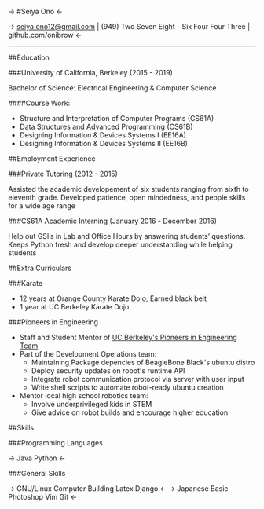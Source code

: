 -> #Seiya Ono <-

-> <seiya.ono12@gmail.com> | (949) Two Seven Eight - Six Four Four Three | github.com/onibrow <-

-----

##Education 

###University of California, Berkeley (2015 - 2019)

Bachelor of Science: Electrical Engineering & Computer Science

####Course Work:

* Structure and Interpretation of Computer Programs (CS61A)
* Data Structures and Advanced Programming (CS61B)
* Designing Information & Devices Systems I (EE16A)
* Designing Information & Devices Systems II (EE16B)

##Employment Experience

###Private Tutoring (2012 - 2015)

Assisted the academic developement of six students ranging from sixth to eleventh grade. Developed patience, open mindedness, and people skills for a wide age range

###CS61A Academic Interning (January 2016 - December 2016)

Help out GSI’s in Lab and Office Hours by answering students’ questions. Keeps Python fresh and develop deeper understanding while helping students

##Extra Curriculars 

###Karate

* 12 years at Orange County Karate Dojo; Earned black belt
* 1 year at UC Berkeley Karate Dojo

###Pioneers in Engineering

* Staff and Student  Mentor of [UC Berkeley's Pioneers in Engineering Team](https://pioneers.berkeley.edu/)
* Part of the Development Operations team:
    * Maintaining Package depencies of BeagleBone Black's ubuntu distro
    * Deploy security updates on robot's runtime API
    * Integrate robot communication protocol via server with user input 
    * Write shell scripts to automate robot-ready ubuntu creation
* Mentor local high school robotics team:
    * Involve underprivileged kids in STEM
    * Give advice on robot builds and encourage higher education

##Skills

###Programming Languages

-> Java Python <-

###General Skills

-> GNU/Linux    Computer Building   Latex   Django <-
-> Japanese     Basic Photoshop     Vim     Git <-
